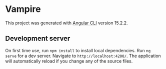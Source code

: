 # Vampire

This project was generated with [Angular CLI](https://github.com/angular/angular-cli) version 15.2.2.

## Development server

On first time use, run `npm install` to install local dependencies.
Run `ng serve` for a dev server. Navigate to `http://localhost:4200/`. The application will automatically reload if you change any of the source files.
